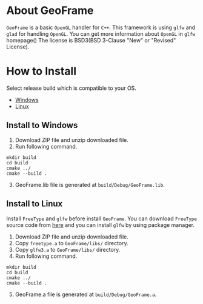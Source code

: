 # About GeoFrame
`GeoFrame` is a basic `OpenGL` handler for `C++`. This framework is using `glfw` and `glad` for handling `OpenGL`. You can get more information about `OpenGL` in `glfw` homepage() The license is BSD3(BSD 3-Clause "New" or "Revised" License).

# How to Install
Select release build which is compatible to your OS.
- [Windows](#install-to-windows)
- [Linux](#install-to-linux)

## Install to Windows
1. Download ZIP file and unzip downloaded file.
2. Run following command.
```
mkdir build
cd build
cmake ../
cmake --build .
```
3. GeoFrame.lib file is generated at `build/Debug/GeoFrame.lib`.

## Install to Linux
Install `FreeType` and `glfw` before install `GeoFrame`.
You can download `FreeType` source code from [here](https://www.freetype.org/download.html) and you can install `glfw` by using package manager.

1. Download ZIP file and unzip downloaded file.
2. Copy `freetype.a` to `GeoFrame/libs/` directory.
3. Copy `glfw3.a` to `GeoFrame/libs/` directory.
4. Run following command.
```
mkdir build
cd build
cmake ../
cmake --build .
```
5. GeoFrame.a file is generated at `build/Debug/GeoFrame.a`.
